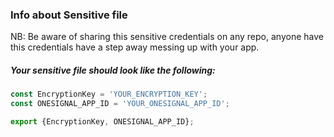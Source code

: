 ### Info about Sensitive file

NB: Be aware of sharing this sensitive credentials on any repo, anyone have this credentials have a step away messing up with your app.

##### Your sensitive file should look like the following: 
```jsx
const EncryptionKey = 'YOUR_ENCRYPTION_KEY';
const ONESIGNAL_APP_ID = 'YOUR_ONESIGNAL_APP_ID';

export {EncryptionKey, ONESIGNAL_APP_ID};
```